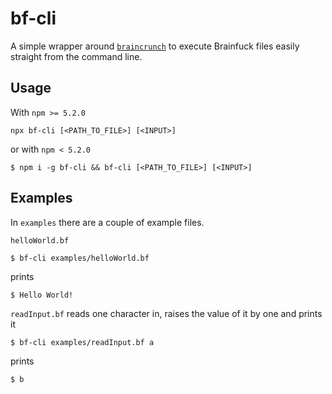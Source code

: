 # bf-cli

A simple wrapper around [`braincrunch`](https://www.npmjs.com/package/braincrunch) to execute Brainfuck files easily straight from the command line.

## Usage
With `npm >= 5.2.0`
```
npx bf-cli [<PATH_TO_FILE>] [<INPUT>]
```
or with `npm < 5.2.0`
```
$ npm i -g bf-cli && bf-cli [<PATH_TO_FILE>] [<INPUT>]
```

## Examples
In `examples` there are a couple of example files.

`helloWorld.bf`
```
$ bf-cli examples/helloWorld.bf
```
prints
```
$ Hello World!
```

`readInput.bf` reads one character in, raises the value of it by one and prints it
```
$ bf-cli examples/readInput.bf a
```
prints
```
$ b
```
